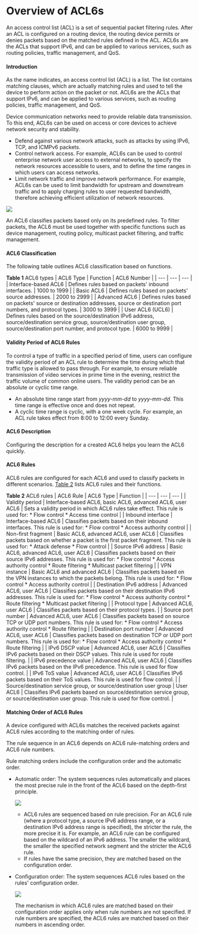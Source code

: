 Overview of ACL6s
=================

An access control list (ACL) is a set of sequential packet filtering rules. After an ACL is configured on a routing device, the routing device permits or denies packets based on the matched rules defined in the ACL. ACL6s are the ACLs that support IPv6, and can be applied to various services, such as routing policies, traffic management, and QoS.

#### Introduction

As the name indicates, an access control list (ACL) is a list. The list contains matching clauses, which are actually matching rules and used to tell the device to perform action on the packet or not. ACL6s are the ACLs that support IPv6, and can be applied to various services, such as routing policies, traffic management, and QoS.

Device communication networks need to provide reliable data transmission. To this end, ACL6s can be used on access or core devices to achieve network security and stability.

* Defend against various network attacks, such as attacks by using IPv6, TCP, and ICMPv6 packets.
* Control network access. For example, ACL6s can be used to control enterprise network user access to external networks, to specify the network resources accessible to users, and to define the time ranges in which users can access networks.
* Limit network traffic and improve network performance. For example, ACL6s can be used to limit bandwidth for upstream and downstream traffic and to apply charging rules to user requested bandwidth, therefore achieving efficient utilization of network resources.

![](../../../../public_sys-resources/note_3.0-en-us.png) 

An ACL6 classifies packets based only on its predefined rules. To filter packets, the ACL6 must be used together with specific functions such as device management, routing policy, multicast packet filtering, and traffic management.



#### ACL6 Classification

The following table outlines ACL6 classification based on functions.

**Table 1** ACL6 types
| ACL6 Type | Function | ACL6 Number |
| --- | --- | --- |
| Interface-based ACL6 | Defines rules based on packets' inbound interfaces. | 1000 to 1999 |
| Basic ACL6 | Defines rules based on packets' source addresses. | 2000 to 2999 |
| Advanced ACL6 | Defines rules based on packets' source or destination addresses, source or destination port numbers, and protocol types. | 3000 to 3999 |
| User ACL6 (UCL6) | Defines rules based on the source/destination IPv6 address, source/destination service group, source/destination user group, source/destination port number, and protocol type. | 6000 to 9999 |




#### Validity Period of ACL6 Rules

To control a type of traffic in a specified period of time, users can configure the validity period of an ACL rule to determine the time during which that traffic type is allowed to pass through. For example, to ensure reliable transmission of video services in prime time in the evening, restrict the traffic volume of common online users. The validity period can be an absolute or cyclic time range.

* An absolute time range start from *yyyy-mm-dd* to *yyyy-mm-dd*. This time range is effective once and does not repeat.
* A cyclic time range is cyclic, with a one week cycle. For example, an ACL rule takes effect from 8:00 to 12:00 every Sunday.


#### ACL6 Description

Configuring the description for a created ACL6 helps you learn the ACL6 quickly.


#### ACL6 Rules

ACL6 rules are configured for each ACL6 and used to classify packets in different scenarios. [Table 2](#EN-US_CONCEPT_0172365045__tab_dc_vrp_acl6_cfg_004102) lists ACL6 rules and their functions.

**Table 2** ACL6 rules
| ACL6 Rule | ACL6 Type | Function |
| --- | --- | --- |
| Validity period | Interface-based ACL6, basic ACL6, advanced ACL6, user ACL6 | Sets a validity period in which ACL6 rules take effect. This rule is used for:  * Flow control * Access time control |
| Inbound interface | Interface-based ACL6 | Classifies packets based on their inbound interfaces. This rule is used for:  * Flow control * Access authority control |
| Non-first fragment | Basic ACL6, advanced ACL6, user ACL6 | Classifies packets based on whether a packet is the first packet fragment. This rule is used for:  * Attack defense * Flow control |
| Source IPv6 address | Basic ACL6, advanced ACL6, user ACL6 | Classifies packets based on their source IPv6 addresses. This rule is used for:  * Flow control * Access authority control * Route filtering * Multicast packet filtering |
| VPN instance | Basic ACL6 and advanced ACL6 | Classifies packets based on the VPN instances to which the packets belong. This rule is used for:  * Flow control * Access authority control |
| Destination IPv6 address | Advanced ACL6, user ACL6 | Classifies packets based on their destination IPv6 addresses. This rule is used for:  * Flow control * Access authority control * Route filtering * Multicast packet filtering |
| Protocol type | Advanced ACL6, user ACL6 | Classifies packets based on their protocol types. |
| Source port number | Advanced ACL6, user ACL6 | Classifies packets based on source TCP or UDP port numbers. This rule is used for:  * Flow control * Access authority control * Route filtering |
| Destination port number | Advanced ACL6, user ACL6 | Classifies packets based on destination TCP or UDP port numbers. This rule is used for:  * Flow control * Access authority control * Route filtering |
| IPv6 DSCP value | Advanced ACL6, user ACL6 | Classifies IPv6 packets based on their DSCP values. This rule is used for route filtering. |
| IPv6 precedence value | Advanced ACL6, user ACL6 | Classifies IPv6 packets based on the IPv6 precedence. This rule is used for flow control. |
| IPv6 ToS value | Advanced ACL6, user ACL6 | Classifies IPv6 packets based on their ToS values. This rule is used for flow control. |
| Source/destination service group, or source/destination user group | User ACL6 | Classifies IPv6 packets based on source/destination service group, or source/destination user group. This rule is used for flow control. |



#### Matching Order of ACL6 Rules

A device configured with ACL6s matches the received packets against ACL6 rules according to the matching order of rules.

The rule sequence in an ACL6 depends on ACL6 rule-matching orders and ACL6 rule numbers.

Rule matching orders include the configuration order and the automatic order.

* Automatic order: The system sequences rules automatically and places the most precise rule in the front of the ACL6 based on the depth-first principle.
  
  ![](../../../../public_sys-resources/note_3.0-en-us.png) 
  + ACL6 rules are sequenced based on rule precision. For an ACL6 rule (where a protocol type, a source IPv6 address range, or a destination IPv6 address range is specified), the stricter the rule, the more precise it is. For example, an ACL6 rule can be configured based on the wildcard of an IPv6 address. The smaller the wildcard, the smaller the specified network segment and the stricter the ACL6 rule.
  + If rules have the same precision, they are matched based on the configuration order.
* Configuration order: The system sequences ACL6 rules based on the rules' configuration order.
  
  ![](../../../../public_sys-resources/note_3.0-en-us.png) 
  
  The mechanism in which ACL6 rules are matched based on their configuration order applies only when rule numbers are not specified. If rule numbers are specified, the ACL6 rules are matched based on their numbers in ascending order.